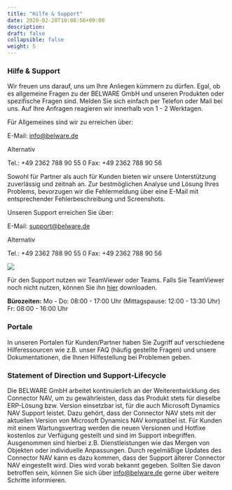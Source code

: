 ```yaml
---
title: "Hilfe & Support"
date: 2020-02-28T10:08:56+09:00
description: 
draft: false
collapsible: false
weight: 5
---
```

### Hilfe & Support

Wir freuen uns darauf, uns um Ihre Anliegen kümmern zu dürfen. Egal, ob es allgemeine Fragen zu der BELWARE GmbH und unseren Produkten oder spezifische Fragen sind. Melden Sie sich einfach per Telefon oder Mail bei uns. Auf Ihre Anfragen reagieren wir innerhalb von 1 - 2 Werktagen.

Für Allgemeines sind wir zu erreichen über:

E-Mail: info@belware.de

Alternativ

Tel.: +49 2362 788 90 55 0
Fax: +49 2362 788 90 56

Sowohl für Partner als auch für Kunden bieten wir unsere Unterstützung zuverlässig und zeitnah an. Zur bestmöglichen Analyse und Lösung Ihres Problems, bevorzugen wir die Fehlermeldung über eine E-Mail mit entsprechender Fehlerbeschreibung und Screenshots.

Unseren Support erreichen Sie über:

E-Mail: support@belware.de

Alternativ

Tel.: +49 2362 788 90 55 0
Fax: +49 2362 788 90 56

![](images/Support/TeamviewerTeams.PNG)

Für den Support nutzen wir TeamViewer oder Teams. Falls Sie TeamViewer noch nicht nutzen, können Sie ihn [hier](https://get.teamviewer.com/belware) downloaden.

**Bürozeiten:**
Mo - Do: 08:00 - 17:00 Uhr (Mittagspause: 12:00 - 13:30 Uhr)
Fr: 08:00 - 16:00 Uhr

### Portale

In unseren Portalen für Kunden/Partner haben Sie Zugriff auf verschiedene Hilferessourcen wie z.B. unser FAQ (häufig gestellte Fragen) und unsere Dokumentationen, die Ihnen Hilfestellung bei Problemen geben.

### Statement of Direction und Support-Lifecycle

Die BELWARE GmbH arbeitet kontinuierlich an der Weiterentwicklung des Connector NAV, um zu gewährleisten, dass das Produkt stets für dieselbe ERP-Lösung bzw. Version einsetzbar ist, für die auch Microsoft Dynamics NAV Support leistet. Dazu gehört, dass der Connector NAV stets mit der aktuellen Version von Microsoft Dynamics NAV kompatibel ist. Für Kunden mit einem Wartungsvertrag werden die neuen Versionen und Hotfixe kostenlos zur Verfügung gestellt und sind im Support inbegriffen. Ausgenommen sind hierbei z.B. Dienstleistungen wie das Mergen von Objekten oder individuelle Anpassungen. Durch regelmäßige Updates des Connector NAV kann es dazu kommen, dass der Support älterer Connector NAV eingestellt wird. Dies wird vorab bekannt gegeben. Sollten Sie davon betroffen sein, können Sie sich über info@belware.de gerne über weitere Schritte informieren.